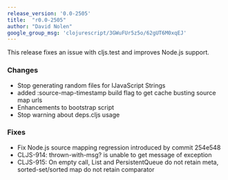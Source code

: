 ```yaml
---
release_version: '0.0-2505'
title:  "r0.0-2505"
author: "David Nolen"
google_group_msg: 'clojurescript/3GWuFUr5z5o/62gUT6M0xqEJ'
---
```


This release fixes an issue with cljs.test and improves Node.js 
support. 

### Changes 
* Stop generating random files for IJavaScript Strings 
* added :source-map-timestamp build flag to get cache busting source 
  map urls 
* Enhancements to bootstrap script 
* Stop warning about deps.cljs usage 

### Fixes 
* Fix Node.js source mapping regression introduced by commit 254e548 
* CLJS-914: thrown-with-msg? is unable to get message of exception 
* CLJS-915: On empty call, List and PersistentQueue do not retain 
  meta, sorted-set/sorted map do not retain comparator 
